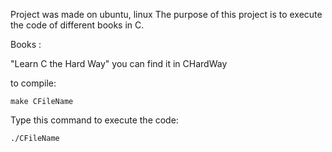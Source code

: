 Project was made on ubuntu, linux
The purpose of this project is to execute the code of different books in C.

Books :
 
 "Learn C the Hard Way" you can find it in CHardWay


to compile: 

	make CFileName

Type this command to execute the code:

	./CFileName
